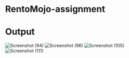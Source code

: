 # RentoMojo-assignment





# Output
![Screenshot (94)](https://user-images.githubusercontent.com/87610812/179778150-a626aaec-f1dc-4dfb-869f-b8ab9f60d128.png)
![Screenshot (96)](https://user-images.githubusercontent.com/87610812/179778179-dcf5b78c-f98c-4c83-acc6-b4c7e4d507ba.png)
![Screenshot (105)](https://user-images.githubusercontent.com/87610812/179778197-a85bc8ea-13c6-4859-9222-c6e35601013a.png)
![Screenshot (111)](https://user-images.githubusercontent.com/87610812/179778211-163cd995-2464-4335-a680-44b39005dd73.png)
